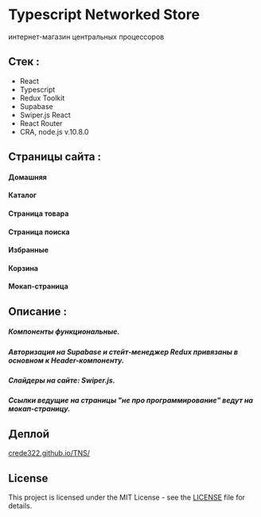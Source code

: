 # Typescript Networked Store

интернет-магазин центральных процессоров

## Стек :

- React
- Typescript
- Redux Toolkit
- Supabase
- Swiper.js React
- React Router
- CRA, node.js v.10.8.0

## Страницы сайта :

#### Домашняя

#### Каталог

#### Страница товара

#### Страница поиска

#### Избранные

#### Корзина

#### Мокап-страница

## Описание :

##### Компоненты функциональные.

##### Авторизация на Supabase и стейт-менеджер Redux привязаны в основном к Header-компоненту.

##### Слайдеры на сайте: Swiper.js.

##### Ссылки ведущие на страницы "не про программирование" ведут на мокап-страницу.

## Деплой

[crede322.github.io/TNS/](https://crede322.github.io/TNS/)

## License

This project is licensed under the MIT License - see the [LICENSE](./LICENSE) file for details.
